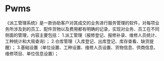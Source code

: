 # Pwms
 《派工管理系统》是一款协助客户对其成交的业务进行服务管理的软件，对每项业务所涉及到的员工、配件货物以及费用都有明确的记录，实现对业务、员工在不同侧面的管理，内容主要包括： 1.派工管理（报修登记、报修补录、维修人员统计、工种统计和大局查询）； 2.仓库管理（入库登记、出库登记、库存查看、缺货提醒）； 3.基础设置（单位设置、工种设置、维修人员设置、货物信息、供商信息、维修项目、单位信息设置）；
